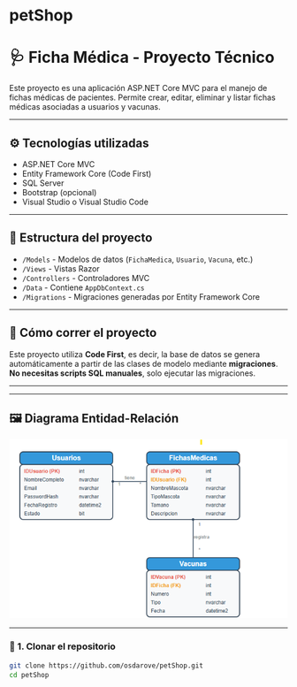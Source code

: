 # petShop

# 🩺 Ficha Médica - Proyecto Técnico

Este proyecto es una aplicación ASP.NET Core MVC para el manejo de fichas médicas de pacientes. Permite crear, editar, eliminar y listar fichas médicas asociadas a usuarios y vacunas.

---

## ⚙️ Tecnologías utilizadas

- ASP.NET Core MVC
- Entity Framework Core (Code First)
- SQL Server
- Bootstrap (opcional)
- Visual Studio o Visual Studio Code

---

## 📁 Estructura del proyecto

- `/Models` - Modelos de datos (`FichaMedica`, `Usuario`, `Vacuna`, etc.)
- `/Views` - Vistas Razor
- `/Controllers` - Controladores MVC
- `/Data` - Contiene `AppDbContext.cs`
- `/Migrations` - Migraciones generadas por Entity Framework Core

---

## 🧪 Cómo correr el proyecto

Este proyecto utiliza **Code First**, es decir, la base de datos se genera automáticamente a partir de las clases de modelo mediante **migraciones**. **No necesitas scripts SQL manuales**, solo ejecutar las migraciones.

---

---

## 🖼️ Diagrama Entidad-Relación

![Diagrama ER](petShop/wwwroot/images/diagramaReWow.png)

---


### 🔁 1. Clonar el repositorio

```bash
git clone https://github.com/osdarove/petShop.git
cd petShop

